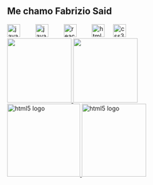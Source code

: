 ## Me chamo Fabrizio Said








<div align="left">
  <img src="https://cdn.jsdelivr.net/gh/devicons/devicon/icons/java/java-original.svg" height="30" alt="java logo"  />
  <img width="12" />
  <img width="12" />
  <img src="https://cdn.jsdelivr.net/gh/devicons/devicon/icons/javascript/javascript-original.svg" height="30" alt="javascript logo"  />
  <img width="12" />
  <img width="12" />
  <img src="https://cdn.jsdelivr.net/gh/devicons/devicon/icons/react/react-original.svg" height="30" alt="react logo"  />
  <img width="12" />
  <img width="12" />
  <img src="https://cdn.jsdelivr.net/gh/devicons/devicon/icons/html5/html5-original.svg" height="30" alt="html5 logo"  />
  <img width="12" />
  <img src="https://cdn.jsdelivr.net/gh/devicons/devicon/icons/css3/css3-original.svg" height="30" alt="css3 logo"  />
</div>



<div>
<a href="https://github.com/FabrizioSsc">
<img loading="lazy" height="150em" src="https://github-readme-stats.vercel.app/api/top-langs/?username=FabrizioSsc&layout=compact&langs_count=7&theme=maroongold"/>
<img loading="lazy" height="150em" src="https://github-readme-stats.vercel.app/api?username=FabrizioSsc&show_icons=true&theme=maroongold&include_all_commits=true&count_private=true"/> 
 
</div>





 <img src="https://github.com/user-attachments/assets/e8ddd55c-a729-41c2-89f4-67a9a6e6650a" height="170em" alt="html5 logo"  /> 

<img src="https://github.com/user-attachments/assets/8d1e5bfb-8478-4467-96fd-c522adf92f6d" width="150 em" height="170em" alt="html5 logo"  /> 


